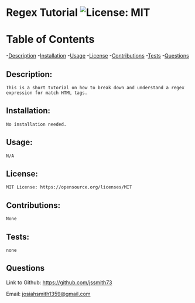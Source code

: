 # Regex Tutorial ![License: MIT](https://img.shields.io/badge/License-MIT-yellow.svg)

# Table of Contents

-[Description](#description)
-[Installation](#installation)
-[Usage](#usage)
-[License](#license)
-[Contributions](#contributions)
-[Tests](#tests)
-[Questions](#questions)


## Description:

    This is a short tutorial on how to break down and understand a regex expression for match HTML tags.

## Installation:

    No installation needed.

## Usage:

    N/A

## License:

    MIT License: https://opensource.org/licenses/MIT

## Contributions:

    None

## Tests:

    none

## Questions

   Link to Github: https://github.com/jssmith73

   Email: josiahsmith1359@gmail.com
